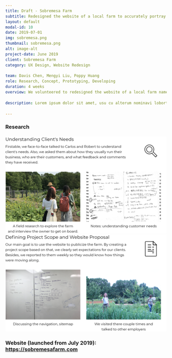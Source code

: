 ```yaml
---
title: Draft - Sobremesa Farm
subtitle: Redesigned the website of a local farm to accurately portray its exceptional product quality.
layout: default
modal-id: 10
date: 2019-07-01
img: sobremesa.png
thumbnail: sobremesa.png
alt: image-alt
project-date: June 2019
client: Sobremesa Farm
category: UX Design, Website Redesign

team: Davis Chen, Mengyi Liu, Poppy Huang
role: Research, Concept, Prototyping, Developing
duration: 4 weeks
overview: We volunteered to redesigned the website of a local farm named Sobremesa Farm. The new website introduces its history, culture, and products.<br>Besides restructuring the website, we also have implemented some features like newsletter subscriptions and Square online payment system.

description: Lorem ipsum dolor sit amet, usu cu alterum nominavi lobortis. At duo novum diceret. Tantas apeirian vix et, usu sanctus postulant inciderint ut, populo diceret necessitatibus in vim. Cu eum dicam feugiat noluisse.

---
```

<div class="row"> <!-- eternal structure: row col-xl-12 modal-body 1-->
<div class="col-xl-12"> <!-- eternal structure: row col-xl-12 modal-body 2-->
<div class="modal-body"> <!-- eternal structure: row col-xl-12 modal-body 3-->
    <!-- post content start-->
    <div class="container">
        <div class="row text-left">
            <h3 class="service-heading">Research</h3>
            <h4></h4>
        </div>
        <div class="row text-left">
            <span>
            <img class="img-responsive center-block" src="img/portfolio/sf-a/Group 66.png" alt="">
            </span>
        </div>
        <div class="div-line"></div>
        <div class="row text-left">
            <span >
            <img class="img-responsive center-block" src="img/portfolio/sf-a/Group 65.png" alt="">
            </span>
        </div>
        <div class="row text-center">
            <h3 class="service-heading">Website (launched from July 2019): <a href="https://sobremesafarm.com" target="_blank">https://sobremesafarm.com</a></h3>
        </div>
    </div> <!-- container -->
    <!-- post content end-->
</div> <!-- eternal structure: row col-xl-12 modal-body 4-->
</div> <!-- eternal structure: row col-xl-12 modal-body 5-->
</div> 

